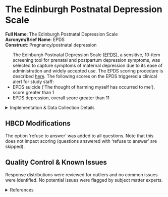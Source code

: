# The Edinburgh Postnatal Depression Scale
**Full Name**: The Edinburgh Postnatal Depression Scale   
**Acronym/Brief Name**: EPDS  
**Construct**: Pregnancy/postnatal depression  

<ul>
The Edinburgh Postnatal Depression Scale (<a href="https://downloads.aap.org/AAP/PDF/Postnatal%20Depression%20Scale.pdf">EPDS</a>), a sensitive, 10-item screening tool for prenatal and postpartum depression symptoms, was selected to capture symptoms of maternal depression due to its ease of administration and widely accepted use. The EPDS scoring procedure is described <a href="https://med.stanford.edu/content/dam/sm/ppc/documents/DBP/EDPS_text_added.pdf">here</a>. The following scores on the EPDS triggered a clinical alert for study staff:
    <li> EPDS suicide ('The thought of harming myself has occurred to me'), score greater than 1</li>
    <li>EPDS depression, overall score greater than 11</li>
</ul>


<details>
<summary>Implementation & Data Collection Details</summary>
<ul>
<br>
<p><strong>Method of Administration</strong>: self-administered in person or remote  <br />
<strong>REDCap Form Names</strong>: EPDS <br />
<strong>Spanish Translation</strong>: Translated for HBCD by BURG <br />
<strong>Child Specific/Unspecific Form</strong>: Child Unspecific <br />
<strong>Respondent</strong>: Pregnant person or person who gave birth  <br />
<strong>Visits</strong>: V01, V02, V03 <br />
<strong>Estimated length of time for completion</strong>: 3 min </p>
</details>

## HBCD Modifications
The option ‘refuse to answer’ was added to all questions. Note that this does not impact scoring (questions answered with ‘refuse to answer’ are skipped). 

## Quality Control & Known Issues 
Response distributions were reviewed for outliers and no common issues were identified. No potential issues were flagged by subject matter experts.

<details class="collapsible references">
  <summary class="references">References</summary>
 <ul>
<li>Cox, J. L., Holden, J. M., &amp; Sagovsky, R. (1987). Detection of postnatal depression . Development of the 10-item Edinburgh Postnatal Depression Scale. <em>British Journal of Psychiatry</em>, <em>150</em>, 782–786. <a href="https://doi.org/10.1192/bjp.150.6.782">https://doi.org/10.1192/bjp.150.6.782</a></li>
</ul>
</details>
<br>